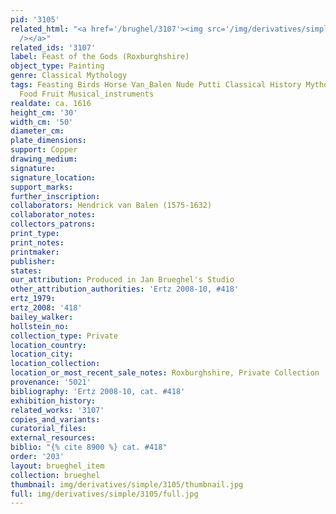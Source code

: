 ```yaml
---
pid: '3105'
related_html: "<a href='/brughel/3107'><img src='/img/derivatives/simple/3107/thumbnail.jpg'
  /></a>"
related_ids: '3107'
label: Feast of the Gods (Roxburghshire)
object_type: Painting
genre: Classical Mythology
tags: Feasting Birds Horse Van_Balen Nude Putti Classical History Mythological Flowers
  Food Fruit Musical_instruments
realdate: ca. 1616
height_cm: '30'
width_cm: '50'
diameter_cm: 
plate_dimensions: 
support: Copper
drawing_medium: 
signature: 
signature_location: 
support_marks: 
further_inscription: 
collaborators: Hendrick van Balen (1575-1632)
collaborator_notes: 
collectors_patrons: 
print_type: 
print_notes: 
printmaker: 
publisher: 
states: 
our_attribution: Produced in Jan Brueghel's Studio
other_attribution_authorities: 'Ertz 2008-10, #418'
ertz_1979: 
ertz_2008: '418'
bailey_walker: 
hollstein_no: 
collection_type: Private
location_country: 
location_city: 
location_collection: 
location_or_most_recent_sale_notes: Roxburghshire, Private Collection
provenance: '5021'
bibliography: 'Ertz 2008-10, cat. #418'
exhibition_history: 
related_works: '3107'
copies_and_variants: 
curatorial_files: 
external_resources: 
biblio: "{% cite 8900 %} cat. #418"
order: '203'
layout: brueghel_item
collection: brueghel
thumbnail: img/derivatives/simple/3105/thumbnail.jpg
full: img/derivatives/simple/3105/full.jpg
---
```

